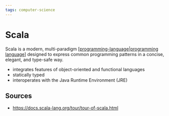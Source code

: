 ```yaml
---
tags: computer-science
---
```


# Scala

Scala is a modern, multi-paradigm [[programming-language|programming language]] designed to express common programming patterns in a concise, elegant, and type-safe way.

- integrates features of object-oriented and functional languages
- statically typed
- interoperates with the Java Runtime Environment (JRE)

## Sources

- <https://docs.scala-lang.org/tour/tour-of-scala.html>

[//begin]: # "Autogenerated link references for markdown compatibility"
[programming-language|programming language]: programming-language "Programming Language"
[//end]: # "Autogenerated link references"
